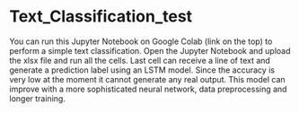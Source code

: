 # Text_Classification_test

<p>You can run this Jupyter Notebook on Google Colab (link on the top) to perform a simple text classification. Open the Jupyter Notebook and upload the xlsx file and run all the cells. Last cell can receive a line of text and generate a prediction label using an LSTM model. Since the accuracy is very low at the moment it cannot generate any real output. This model can improve with a more sophisticated neural network, data preprocessing and longer training.</p>

